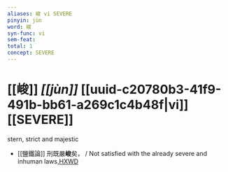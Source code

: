 ```yaml
---
aliases: 峻 vi SEVERE
pinyin: jùn
word: 峻
syn-func: vi
sem-feat: 
total: 1
concept: SEVERE 
---
```

# [[峻]] *[[jùn]]*  [[uuid-c20780b3-41f9-491b-bb61-a269c1c4b48f|vi]] [[SEVERE]]
stern, strict and majestic
 - [[鹽鐵論]] 刑既嚴**峻**矣， / Not satisfied with the already severe and inhuman laws,[HXWD](https://hxwd.org/textview.html?location=KR3a0006_tls_002-5a.11)